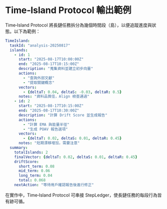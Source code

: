# Time‑Island Protocol 輸出範例

Time‑Island Protocol 將長鏈任務拆分為幾個時間段（島），以便追蹤進度與狀態。以下為範例：

```yaml
TimeIsland:
  taskId: "analysis-20250817"
  islands:
    - id: 1
      start: "2025-08-17T10:00:00Z"
      end: "2025-08-17T10:15:00Z"
      description: "蒐集資料並建立初步向量"
      actions:
        - "查詢外部文獻"
        - "提取關鍵概念"
      vectors:
        - {deltaT: 0.04, deltaS: -0.03, deltaR: 0.5}
      notes: "資料品質佳，Align 檢查通過"
    - id: 2
      start: "2025-08-17T10:15:00Z"
      end: "2025-08-17T10:30:00Z"
      description: "計算 Drift Score 並生成報告"
      actions:
        - "計算 EMA 與能量半徑"
        - "生成 POAV 報告選項"
      vectors:
        - {deltaT: 0.02, deltaS: 0.01, deltaR: 0.45}
      notes: "短期漂移增加，需要注意"
  summary:
    totalIslands: 2
    finalVector: {deltaT: 0.02, deltaS: 0.01, deltaR: 0.45}
    driftScore:
      short_term: 0.08
      mid_term: 0.06
      long_term: 0.04
      total: 0.068
    nextAction: "等待用戶確認報告後進行修正"
```

在實作中，Time‑Island Protocol 可串接 StepLedger，使長鏈任務的每段行為皆有跡可循。